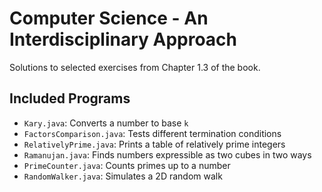 # Computer Science - An Interdisciplinary Approach
Solutions to selected exercises from Chapter 1.3 of the book.

## Included Programs
- `Kary.java`: Converts a number to base `k`
- `FactorsComparison.java`: Tests different termination conditions
- `RelativelyPrime.java`: Prints a table of relatively prime integers
- `Ramanujan.java`: Finds numbers expressible as two cubes in two ways
- `PrimeCounter.java`: Counts primes up to a number
- `RandomWalker.java`: Simulates a 2D random walk
